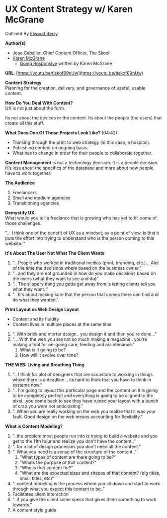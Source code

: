 # UX Content Strategy w/ Karen McGrane
Outlined By [Elwood Berry](http://www.elwoodberry.com).  

**Author(s)**  
  * [Jose Caballer](http://www.josecaballer.co/), Chief Content Officer, [The Skool](https://www.thefutur.com/)  
  * [Karen McGrane](https://karenmcgrane.com/)  
    * [Going Responsive](https://abookapart.com/products/going-responsive) written by Karen McGrane  

**URL**: [https://youtu.be/tlskof89nUw](https://youtu.be/tlskof89nUw)  

**Content Strategy**  
Planning for the creation, delivery, and governance of useful, usable content.

**How Do You Deal With Content?**  
UX is not just about the form.  

Its not about the devices or the content. Its about the people (the users) that create all this stuff.

**What Does One Of Those Projects Look Like?** (04:42)
* Thinking through the print to web strategy (in this case, a hospital).
* Publishing content on ongoing basis.
* What has to change in order for their people to collaborate together.

**Content Management** is not a technology decision. It is a people decision. It's less about the specifics of the database and more about how people have to work together.

**The Audience**  
1. Freelancers
2. Small and medium agencies
3. Transitioning agencies

**Demystify UX**  
What would you tell a freelance that is growing who has yet to hit some of those challenges.

"... I think one of the benefit of UX as a mindset, as a point of view, is that it puts the effort into trying to understand who is the person coming to this website.."

**It's About The User Not What The Client Wants**  
1. ".. People who worked in traditional medias (print, branding, etc.)... Alot of the time the decisions where based on the business owner."  
1. ".. and they are not grounded in how do you make decisions based on the users (what they want to see and do)"
1. ".. The slippery thing you gotta get away from is letting clients tell you what they want.."
1. ".. It's about making sure that the person that comes there can find and do what they wanted."


**Print Layout vs Web Design Layout**  
* Content and its fluidity
* Content lives in multiple places at the same time

1. "..With brick and mortar design..  you design it and then you're done..."
1. "... With the web you are not so much making a magazine.. you're making a tool for on-going care, feeding and maintenance."
    1. What is it going to be?
    1. How will it evolve over time?

**THE WEB: Living and Breathing Thing**  
1. ".. I think for alot of designers that are accustom to working in things where there is a deadline... its hard to think that you have to think in systems now."
1. ".. I'm going to layout this particular page and the content on it is going to be completely perfect and everything is going to be aligned to the pixel...you come back to see they have ruined your layout with a bunch of crap you were not anticipating."
1. "..When you are really working on the web you realize that it was your fault. Good design on the web means accounting for flexibility."

**What is Content Modeling?**  
1. "..the problem most people run into is trying to build a website and you get to the 11th hour and realize you don't have the content.."
1. "..for a lot of design processes you don't need all the content."
1. "..What you need is a sense of the structure of the content.."
    1. "What types of content are there going to be?"
    1. "Whats the purpose of that content?"
    1. "Who is that content for?"
    1. "What are the expected sizes and shapes of that content? (big titles, small titles, etc)"
1. "..content modeling is the process where you sit down and start to work through what you expect this content to be.."
1. Facilitates client interaction
1. "..if you give the client some specs that gives them something to work towards."
1. A content style guide

